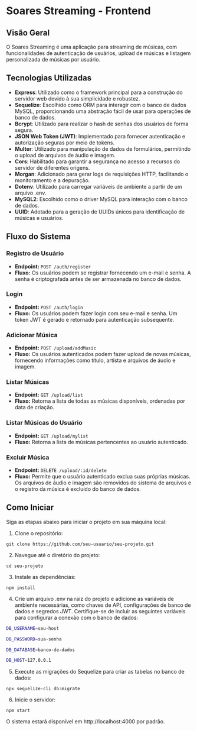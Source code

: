 # Soares Streaming - Frontend

## Visão Geral
O Soares Streaming é uma aplicação para streaming de músicas, com funcionalidades de autenticação de usuários, upload de músicas e listagem personalizada de músicas por usuário.

## Tecnologias Utilizadas
- **Express**: Utilizado como o framework principal para a construção do servidor web devido à sua simplicidade e robustez.
- **Sequelize**: Escolhido como ORM para interagir com o banco de dados MySQL, proporcionando uma abstração fácil de usar para operações de banco de dados.
- **Bcrypt**: Utilizado para realizar o hash de senhas dos usuários de forma segura.
- **JSON Web Token (JWT)**: Implementado para fornecer autenticação e autorização seguras por meio de tokens.
- **Multer**: Utilizado para manipulação de dados de formulários, permitindo o upload de arquivos de áudio e imagem.
- **Cors**: Habilitado para garantir a segurança no acesso a recursos do servidor de diferentes origens.
- **Morgan**: Adicionado para gerar logs de requisições HTTP, facilitando o monitoramento e a depuração.
- **Dotenv**: Utilizado para carregar variáveis de ambiente a partir de um arquivo .env.
- **MySQL2**: Escolhido como o driver MySQL para interação com o banco de dados.
- **UUID**: Adotado para a geração de UUIDs únicos para identificação de músicas e usuários.

## Fluxo do Sistema

### Registro de Usuário

- **Endpoint:** `POST /auth/register`
- **Fluxo:** Os usuários podem se registrar fornecendo um e-mail e senha. A senha é criptografada antes de ser armazenada no banco de dados.

### Login

- **Endpoint:** `POST /auth/login`
- **Fluxo:** Os usuários podem fazer login com seu e-mail e senha. Um token JWT é gerado e retornado para autenticação subsequente.

### Adicionar Música

- **Endpoint:** `POST /upload/addMusic`
- **Fluxo:** Os usuários autenticados podem fazer upload de novas músicas, fornecendo informações como título, artista e arquivos de áudio e imagem.

### Listar Músicas

- **Endpoint:** `GET /upload/list`
- **Fluxo:** Retorna a lista de todas as músicas disponíveis, ordenadas por data de criação.

### Listar Músicas do Usuário

- **Endpoint:** `GET /upload/mylist`
- **Fluxo:** Retorna a lista de músicas pertencentes ao usuário autenticado.

### Excluir Música

- **Endpoint:** `DELETE /upload/:id/delete`
- **Fluxo:** Permite que o usuário autenticado exclua suas próprias músicas. Os arquivos de áudio e imagem são removidos do sistema de arquivos e o registro da música é excluído do banco de dados.


## Como Iniciar

Siga as etapas abaixo para iniciar o projeto em sua máquina local:

1. Clone o repositório:

`
git clone https://github.com/seu-usuario/seu-projeto.git
`

2. Navegue até o diretório do projeto:

  `
  cd seu-projeto
  `

3. Instale as dependências:

`
npm install
`

4. Crie um arquivo .env na raiz do projeto e adicione as variáveis de ambiente necessárias, como chaves de API, configurações de banco de dados e segredos JWT. Certifique-se de incluir as seguintes variáveis para configurar a conexão com o banco de dados:

```bash
DB_USERNAME=seu-host

DB_PASSWORD=sua-senha

DB_DATABASE=banco-de-dados

DB_HOST=127.0.0.1

```


5. Execute as migrações do Sequelize para criar as tabelas no banco de dados:

`
npx sequelize-cli db:migrate
`

6. Inicie o servidor:

`
npm start
`

O sistema estará disponível em http://localhost:4000 por padrão.
